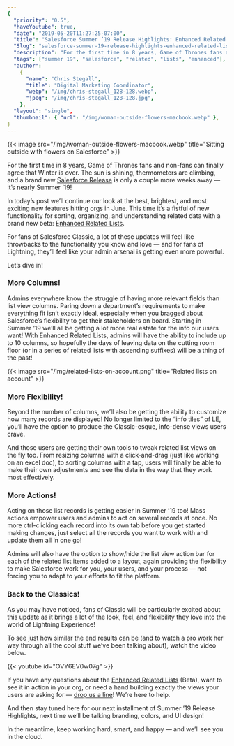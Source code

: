 ```yaml
---
{
  "priority": "0.5",
  "haveYoutube": true,
  "date": "2019-05-20T11:27:25-07:00",
  "title": "Salesforce Summer ’19 Release Highlights: Enhanced Related Lists!",
  "Slug": "salesforce-summer-19-release-highlights-enhanced-related-lists",
  "description": "For the first time in 8 years, Game of Thrones fans and non-fans can finally agree that Winter is over. The sun is shining, thermometers are climbing, and a brand new Salesforce Release...",
  "tags": ["summer 19", "salesforce", "related", "lists", "enhanced"],
  "author":
    {
      "name": "Chris Stegall",
      "title": "Digital Marketing Coordinator",
      "webp": "/img/chris-stegall_128-128.webp",
      "jpeg": "/img/chris-stegall_128-128.jpg",
    },
  "layout": "single",
  "thumbnail": { "url": "/img/woman-outside-flowers-macbook.webp" },
}
---
```


{{< image src="/img/woman-outside-flowers-macbook.webp" title="Sitting outside with flowers on Salesforce" >}}

For the first time in 8 years, Game of Thrones fans and non-fans can finally agree that Winter is over. The sun is shining, thermometers are climbing, and a brand new [Salesforce Release](https://releasenotes.docs.salesforce.com/en-us/summer19/release-notes/salesforce_release_notes.htm) is only a couple more weeks away — it’s nearly Summer ’19!

In today’s post we’ll continue our look at the best, brightest, and most exciting new features hitting orgs in June. This time it’s a fistful of new functionality for sorting, organizing, and understanding related data with a brand new beta: [Enhanced Related Lists](https://releasenotes.docs.salesforce.com/en-us/summer19/release-notes/rn_lex_enhanced_related_lists.htm).

For fans of Salesforce Classic, a lot of these updates will feel like throwbacks to the functionality you know and love — and for fans of Lightning, they’ll feel like your admin arsenal is getting even more powerful.

Let’s dive in!

### More Columns!

Admins everywhere know the struggle of having more relevant fields than list view columns. Paring down a department’s requirements to make everything fit isn’t exactly ideal, especially when you bragged about Salesforce’s flexibility to get their stakeholders on board. Starting in Summer ’19 we’ll all be getting a lot more real estate for the info our users want! With Enhanced Related Lists, admins will have the ability to include up to 10 columns, so hopefully the days of leaving data on the cutting room floor (or in a series of related lists with ascending suffixes) will be a thing of the past!

{{< image src="/img/related-lists-on-account.png" title="Related lists on account" >}}

### More Flexibility!

Beyond the number of columns, we’ll also be getting the ability to customize how many records are displayed! No longer limited to the “info tiles” of LE, you’ll have the option to produce the Classic-esque, info-dense views users crave.

And those users are getting their own tools to tweak related list views on the fly too. From resizing columns with a click-and-drag (just like working on an excel doc), to sorting columns with a tap, users will finally be able to make their own adjustments and see the data in the way that they work most effectively.

### More Actions!

Acting on those list records is getting easier in Summer ’19 too! Mass actions empower users and admins to act on several records at once. No more ctrl-clicking each record into its own tab before you get started making changes, just select all the records you want to work with and update them all in one go!

Admins will also have the option to show/hide the list view action bar for each of the related list items added to a layout, again providing the flexibility to make Salesforce work for you, your users, and your process — not forcing you to adapt to your efforts to fit the platform.

### Back to the Classics!

As you may have noticed, fans of Classic will be particularly excited about this update as it brings a lot of the look, feel, and flexibility they love into the world of Lightning Experience!

To see just how similar the end results can be (and to watch a pro work her way through all the cool stuff we’ve been talking about), watch the video below.

{{< youtube id="OVY6EV0w07g" >}}

If you have any questions about the [Enhanced Related Lists](https://medium.com/tag/summer-19-release/archive) (Beta), want to see it in action in your org, or need a hand building exactly the views your users are asking for — [drop us a line](/contact)! We’re here to help.

And then stay tuned here for our next installment of Summer ’19 Release Highlights, next time we’ll be talking branding, colors, and UI design!

In the meantime, keep working hard, smart, and happy — and we’ll see you in the cloud.
